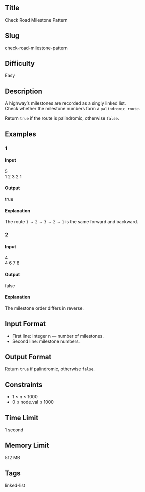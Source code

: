 ## Title  
Check Road Milestone Pattern  

## Slug  
check-road-milestone-pattern  

## Difficulty  
Easy  

## Description  

A highway’s milestones are recorded as a singly linked list.  
Check whether the milestone numbers form a `palindromic route`.  

Return `true` if the route is palindromic, otherwise `false`.  

## Examples  

### 1  

#### Input  
5  
1 2 3 2 1  

#### Output  
true  

#### Explanation  
The route `1 → 2 → 3 → 2 → 1` is the same forward and backward.  

### 2  

#### Input  
4  
4 6 7 8  

#### Output  
false  

#### Explanation  
The milestone order differs in reverse.  

## Input Format  
- First line: integer n — number of milestones.  
- Second line: milestone numbers.  

## Output Format  
Return `true` if palindromic, otherwise `false`.  

## Constraints  
- 1 ≤ n ≤ 1000  
- 0 ≤ node.val ≤ 1000  

## Time Limit  
1 second  

## Memory Limit  
512 MB  

## Tags  
linked-list
